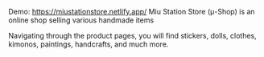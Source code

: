 Demo: https://miustationstore.netlify.app/
Miu Station Store (μ-Shop) is an online shop selling various handmade items

Navigating through the product pages, you will find stickers, dolls, clothes, kimonos, paintings, handcrafts, and much more.
